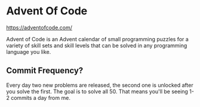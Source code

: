 # Advent Of Code

 https://adventofcode.com/

Advent of Code is an Advent calendar of small programming puzzles for a variety of skill sets and skill levels that can be solved in any programming language you like.

## Commit Frequency?

Every day two new problems are released, the second one is unlocked after you solve the first. The goal is to solve all 50.
That means you'll be seeing 1-2 commits a day from me.